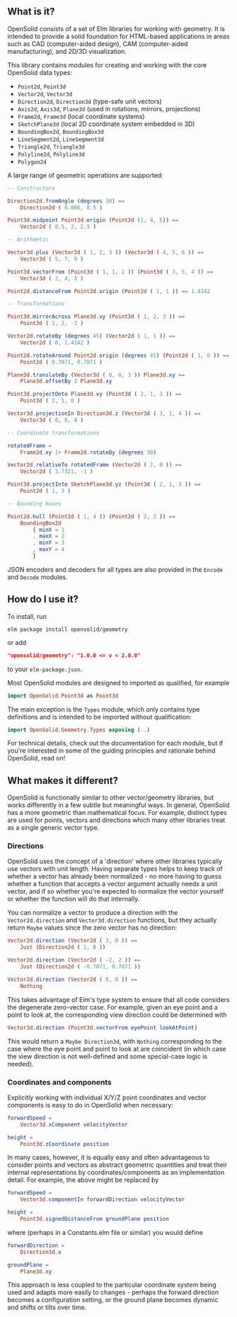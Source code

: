 ## What is it?

OpenSolid consists of a set of Elm libraries for working with geometry. It is
intended to provide a solid foundation for HTML-based applications in areas such
as CAD (computer-aided design), CAM (computer-aided manufacturing), and 2D/3D
visualization.

This library contains modules for creating and working with the core OpenSolid
data types:

  - `Point2d`, `Point3d`
  - `Vector2d`, `Vector3d`
  - `Direction2d`, `Direction3d` (type-safe unit vectors)
  - `Axis2d`, `Axis3d`, `Plane3d` (used in rotations, mirrors, projections)
  - `Frame2d`, `Frame3d` (local coordinate systems)
  - `SketchPlane3d` (local 2D coordinate system embedded in 3D)
  - `BoundingBox2d`, `BoundingBox3d`
  - `LineSegment2d`, `LineSegment3d`
  - `Triangle2d`, `Triangle3d`
  - `Polyline2d`, `Polyline3d`
  - `Polygon2d`

A large range of geometric operations are supported:

```elm
-- Constructors

Direction2d.fromAngle (degrees 30) ==
    Direction2d ( 0.866, 0.5 )

Point3d.midpoint Point3d.origin (Point3d (1, 4, 5)) ==
    Vector2d ( 0.5, 2, 2.5 )

-- Arithmetic

Vector3d.plus (Vector3d ( 1, 2, 3 )) (Vector3d ( 4, 5, 6 )) ==
    Vector3d ( 5, 7, 9 )

Point3d.vectorFrom (Point3d ( 1, 1, 1 )) (Point3d ( 3, 5, 4 )) ==
    Vector3d ( 2, 4, 3 )

Point2d.distanceFrom Point2d.origin (Point2d ( 1, 1 )) == 1.4142

-- Transformations

Point3d.mirrorAcross Plane3d.xy (Point3d ( 1, 2, 3 )) ==
    Point3d ( 1, 2, -3 )

Vector2d.rotateBy (degrees 45) (Vector2d ( 1, 1 )) ==
    Vector2d ( 0, 1.4142 )

Point2d.rotateAround Point2d.origin (degrees 45) (Point2d ( 1, 0 )) ==
    Point2d ( 0.7071, 0.7071 )

Plane3d.translateBy (Vector3d ( 0, 0, 3 )) Plane3d.xy ==
    Plane3d.offsetBy 3 Plane3d.xy

Point3d.projectOnto Plane3d.xy (Point3d ( 2, 1, 3 )) ==
    Point3d ( 2, 1, 0 )

Vector3d.projectionIn Direction3d.z (Vector3d ( 3, 1, 4 )) ==
    Vector3d ( 0, 0, 4 )

-- Coordinate transformations

rotatedFrame =
    Frame2d.xy |> Frame2d.rotateBy (degrees 30)

Vector2d.relativeTo rotatedFrame (Vector2d ( 2, 0 )) ==
    Vector2d ( 1.7321, -1 )

Point3d.projectInto SketchPlane3d.yz (Point3d ( 2, 1, 3 )) ==
    Point2d ( 1, 3 )

-- Bounding boxes

Point2d.hull (Point2d ( 1, 4 )) (Point2d ( 2, 3 )) ==
    BoundingBox2d
        { minX = 1
        , maxX = 2
        , minY = 3
        , maxY = 4
        }
```

JSON encoders and decoders for all types are also provided in the `Encode` and
`Decode` modules.

## How do I use it?

To install, run

```
elm package install opensolid/geometry
```

or add

```json
"opensolid/geometry": "1.0.0 <= v < 2.0.0"
```

to your `elm-package.json`.

Most OpenSolid modules are designed to imported as qualified, for example

```elm
import OpenSolid.Point3d as Point3d
```

The main exception is the `Types` module, which only contains type definitions
and is intended to be imported without qualification:

```elm
import OpenSolid.Geometry.Types exposing (..)
```

For technical details, check out the documentation for each module, but if
you're interested in some of the guiding principles and rationale behind
OpenSolid, read on!

## What makes it different?

OpenSolid is functionally similar to other vector/geometry libraries, but works
differently in a few subtle but meaningful ways. In general, OpenSolid has a
more geometric than mathematical focus. For example, distinct types are used for
points, vectors and directions which many other libraries treat as a single
generic vector type.

### Directions

OpenSolid uses the concept of a 'direction' where other libraries typically use
vectors with unit length. Having separate types helps to keep track of whether a
vector has already been normalized - no more having to guess whether a function
that accepts a vector argument actually needs a unit vector, and if so whether
you're expected to normalize the vector yourself or whether the function will do
that internally.

You can normalize a vector to produce a direction with the `Vector2d.direction`
and `Vector3d.direction` functions, but they actually return `Maybe` values
since the zero vector has no direction:

```elm
Vector2d.direction (Vector2d ( 3, 0 )) ==
    Just (Direction2d ( 1, 0 ))

Vector2d.direction (Vector2d ( -2, 2 )) ==
    Just (Direction2d ( -0.7071, 0.7071 ))

Vector2d.direction (Vector2d ( 0, 0 )) ==
    Nothing
```

This takes advantage of Elm's type system to ensure that all code considers the
degenerate zero-vector case. For example, given an eye point and a point to look
at, the corresponding view direction could be determined with

```elm
Vector3d.direction (Point3d.vectorFrom eyePoint lookAtPoint)
```

This would return a `Maybe Direction3d`, with `Nothing` corresponding to the
case where the eye point and point to look at are coincident (in which case the
view direction is not well-defined and some special-case logic is needed).

### Coordinates and components

Explicitly working with individual X/Y/Z point coordinates and vector components
is easy to do in OpenSolid when necessary:

```elm
forwardSpeed =
    Vector3d.xComponent velocityVector

height =
    Point3d.zCoordinate position
```

In many cases, however, it is equally easy and often advantageous to consider
points and vectors as abstract geometric quantities and treat their internal
representations by coordinates/components as an implementation detail. For
example, the above might be replaced by

```elm
forwardSpeed =
    Vector3d.componentIn forwardDirection velocityVector

height =
    Point3d.signedDistanceFrom groundPlane position
```

where (perhaps in a Constants.elm file or similar) you would define

```elm
forwardDirection =
    Direction3d.x

groundPlane =
    Plane3d.xy
```

This approach is less coupled to the particular coordinate system being used and
adapts more easily to changes - perhaps the forward direction becomes a
configuration setting, or the ground plane becomes dynamic and shifts or tilts
over time.
